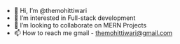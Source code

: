 - 👋 Hi, I’m @themohittiwari
- 👀 I’m interested in Full-stack development
- 💞️ I’m looking to collaborate on MERN Projects
- 📫 How to reach me gmail - themohittiwari@gmail.com

<!---
themohittiwari/themohittiwari is a ✨ special ✨ repository because its `README.md` (this file) appears on your GitHub profile.
You can click the Preview link to take a look at your changes.
--->
